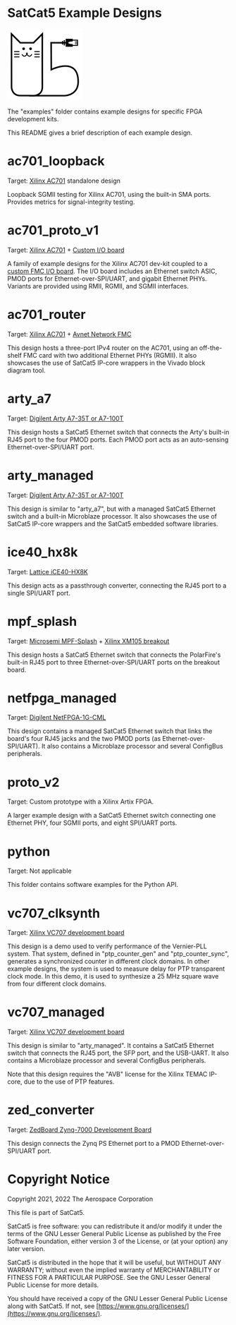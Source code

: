 # SatCat5 Example Designs

![SatCat5 Logo](../doc/images/satcat5.svg)

The "examples" folder contains example designs for specific FPGA development kits.

This README gives a brief description of each example design.

# ac701_loopback

Target: [Xilinx AC701](https://www.xilinx.com/products/boards-and-kits/ek-a7-ac701-g.html) standalone design

Loopback SGMII testing for Xilinx AC701, using the built-in SMA ports.  Provides metrics for signal-integrity testing.

# ac701_proto_v1

Target: [Xilinx AC701](https://www.xilinx.com/products/boards-and-kits/ek-a7-ac701-g.html) + [Custom I/O board](./ac701_proto_v1/proto_pcb/README.md)

A family of example designs for the Xilinx AC701 dev-kit coupled to a [custom FMC I/O board](ac701_proto_v1/proto_pcb/README.md).
The I/O board includes an Ethernet switch ASIC, PMOD ports for Ethernet-over-SPI/UART, and gigabit Ethernet PHYs.
Variants are provided using RMII, RGMII, and SGMII interfaces.

# ac701_router

Target: [Xilinx AC701](https://www.xilinx.com/products/boards-and-kits/ek-a7-ac701-g.html) + [Avnet Network FMC](https://www.avnet.com/shop/us/products/avnet-engineering-services/aes-fmc-netw1-g-3074457345635205181/)

This design hosts a three-port IPv4 router on the AC701, using an off-the-shelf FMC card with two additional Ethernet PHYs (RGMII).
It also showcases the use of SatCat5 IP-core wrappers in the Vivado block diagram tool.

# arty_a7

Target: [Digilent Arty A7-35T or A7-100T](https://digilent.com/reference/programmable-logic/arty-a7/start)

This design hosts a SatCat5 Ethernet switch that connects the Arty's built-in RJ45 port to the four PMOD ports.
Each PMOD port acts as an auto-sensing Ethernet-over-SPI/UART port.

# arty_managed

Target: [Digilent Arty A7-35T or A7-100T](https://digilent.com/reference/programmable-logic/arty-a7/start)

This design is similar to "arty_a7", but with a managed SatCat5 Ethernet switch and a built-in Microblaze processor.
It also showcases the use of SatCat5 IP-core wrappers and the SatCat5 embedded software libraries.

# ice40_hx8k

Target: [Lattice iCE40-HX8K](https://www.latticesemi.com/en/Products/DevelopmentBoardsAndKits/iCE40HX8KBreakoutBoard.aspx)

This design acts as a passthrough converter, connecting the RJ45 port to a single SPI/UART port.

# mpf_splash

Target: [Microsemi MPF-Splash](https://www.digikey.com/en/products/detail/microchip-technology/MPF300-SPLASH-KIT/10269026) + [Xilinx XM105 breakout](https://www.xilinx.com/products/boards-and-kits/hw-fmc-xm105-g.html)

This design hosts a SatCat5 Ethernet switch that connects the PolarFire's built-in RJ45 port to three Ethernet-over-SPI/UART ports on the breakout board.

# netfpga_managed

Target: [Digilent NetFPGA-1G-CML](https://digilent.com/reference/programmable-logic/netfpga-1g-cml/reference-manual)

This design contains a managed SatCat5 Ethernet switch that links the board's four RJ45 jacks and the two PMOD ports (as Ethernet-over-SPI/UART).
It also contains a Microblaze processor and several ConfigBus peripherals.

# proto_v2

Target: Custom prototype with a Xilinx Artix FPGA.

A larger example design with a SatCat5 Ethernet switch connecting one Ethernet PHY, four SGMII ports, and eight SPI/UART ports.

# python

Target: Not applicable

This folder contains software examples for the Python API.

# vc707_clksynth

Target: [Xilinx VC707 development board](https://www.xilinx.com/products/boards-and-kits/ek-v7-vc707-g.html)

This design is a demo used to verify performance of the Vernier-PLL system.
That system, defined in "ptp_counter_gen" and "ptp_counter_sync", generates a synchronized counter in different clock domains.
In other example designs, the system is used to measure delay for PTP transparent clock mode.
In this demo, it is used to synthesize a 25 MHz square wave from four different clock domains.

# vc707_managed

Target: [Xilinx VC707 development board](https://www.xilinx.com/products/boards-and-kits/ek-v7-vc707-g.html)

This design is similar to "arty_managed".
It contains a SatCat5 Ethernet switch that connects the RJ45 port, the SFP port, and the USB-UART.
It also contains a Microblaze processor and several ConfigBus peripherals.

Note that this design requires the "AVB" license for the Xilinx TEMAC IP-core, due to the use of PTP features.

# zed_converter

Target: [ZedBoard Zynq-7000 Development Board](https://digilent.com/reference/programmable-logic/zedboard/start)

This design connects the Zynq PS Ethernet port to a PMOD Ethernet-over-SPI/UART port.

# Copyright Notice

Copyright 2021, 2022 The Aerospace Corporation

This file is part of SatCat5.

SatCat5 is free software: you can redistribute it and/or modify it under
the terms of the GNU Lesser General Public License as published by the
Free Software Foundation, either version 3 of the License, or (at your
option) any later version.

SatCat5 is distributed in the hope that it will be useful, but WITHOUT
ANY WARRANTY; without even the implied warranty of MERCHANTABILITY or
FITNESS FOR A PARTICULAR PURPOSE.  See the GNU Lesser General Public
License for more details.

You should have received a copy of the GNU Lesser General Public License
along with SatCat5.  If not, see [https://www.gnu.org/licenses/](https://www.gnu.org/licenses/).
